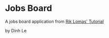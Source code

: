 # Jobs Board

A jobs board application from [Rik Lomas' Tutorial](https://medium.com/@riklomas/how-to-create-a-simple-jobs-board-in-ruby-on-rails-even-if-youve-never-coded-before-9b296c4df483)

by Dinh Le
